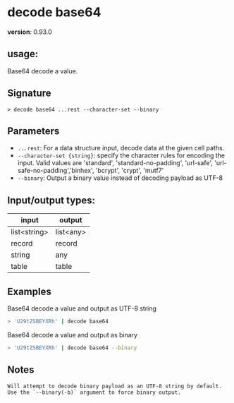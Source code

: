 # decode base64

**version**: 0.93.0

## **usage**:

Base64 decode a value.

## Signature

`> decode base64 ...rest --character-set --binary`

## Parameters

- `...rest`: For a data structure input, decode data at the given cell paths.
- `--character-set {string}`: specify the character rules for encoding the input.
  Valid values are 'standard', 'standard-no-padding', 'url-safe', 'url-safe-no-padding','binhex', 'bcrypt', 'crypt', 'mutf7'
- `--binary`: Output a binary value instead of decoding payload as UTF-8

## Input/output types:

| input          | output      |
| -------------- | ----------- |
| list\<string\> | list\<any\> |
| record         | record      |
| string         | any         |
| table          | table       |

## Examples

Base64 decode a value and output as UTF-8 string

```bash
> 'U29tZSBEYXRh' | decode base64
```

Base64 decode a value and output as binary

```bash
> 'U29tZSBEYXRh' | decode base64 --binary
```

## Notes

```text
Will attempt to decode binary payload as an UTF-8 string by default. Use the `--binary(-b)` argument to force binary output.
```
